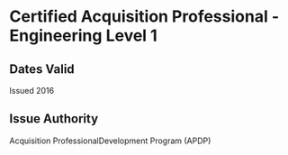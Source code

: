 # Certified Acquisition Professional - Engineering Level 1

## Dates Valid

Issued 2016

## Issue Authority

Acquisition ProfessionalDevelopment Program (APDP)
